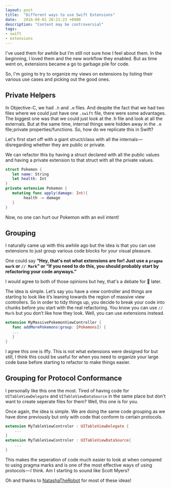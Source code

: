 ```yaml
---
layout: post
title:  "Different ways to use Swift Extensions"
date:   2016-09-01 20:21:23 +0900
description: "Content may be controversial"
tags: 
- swift 
- extensions
---
```


I've used them for awhile but I’m still not sure how I feel about them. In the beginning, I loved them and the new workflow they enabled. But as time went on, extensions became a go to garbage pile for code.

So, I'm going to try to organize my views on extensions by listing their various use cases and picking out the good ones.

## Private Helpers

In Objective-C, we had `.h` and `.m` files. And despite the fact that we had two files where we could just have one `.swift` file, there were some advantages. The biggest one was that we could just look at the .h file and look at all the externals. But at the same time, internal things were hidden away in the `.m` file; private properties/functions. So, how do we replicate this in Swift?

Let's first start off with a giant struct/class with all the internals — disregarding whether they are public or private.

We can refactor this by having a struct declared with all the public values and having a private extension to that struct with all the private values.

```swift
struct Pokemon {
   let name: String
   let health: Int
}
private extension Pokemon {
   mutating func apply(damage: Int){
   		health -= damage
   }
}
```

Now, no one can hurt our Pokemon with an evil intent!

## Grouping

I naturally came up with this awhile ago but the idea is that you can use extensions to just group various code blocks for your visual pleasure.

One could say **“Hey, that's not what extensions are for! Just use a `pragma mark` or `// Mark`” or “If you need to do this, you should probably start by refactoring your code anyways.”**

I would agree to both of those opinions but hey, that's a debate for 🍺 later.

The idea is simple. Let’s say you have a view controller and things are starting to look like it’s leaning towards the region of massive view controllers. So in order to tidy things up, you decide to break your code into chunks before you start with the real refactoring. You know you can use `// Mark` but you don’t like how they look. Well, you can use extensions instead.

```swift
extension MyMassivePokemonViewController {
   func addMorePokemons(group: [Pokemons]) {
   ...
   }
}
```

I agree this one is iffy. This is not what extensions were designed for but still, I think this could be useful for when you need to organize your large code base before starting to refactor to make things easier.

## Grouping for Protocol Conformance

I personally like this one the most. Tired of having code for `UITableViewDelegate` and `UITableViewDataSource` in the same place but don't want to create seperate files for them? Well, this one is for you.

Once again, the idea is simple. We are doing the same code grouping as we have done previously but only with code that conform to certain protocols.

```swift
extension MyTableViewControler : UITableViewDelegate {
    ...
}
extension MyTableViewControler : UITableViewDataSource{
    ...
}
```

This makes the seperation of code much easier to look at when compared to using pragma marks and is one of the most effective ways of using protocols — I think. Am I starting to sound like Scott Myers?

Oh and thanks to [NatashaTheRobot](https://www.natashatherobot.com) for most of these ideas!
